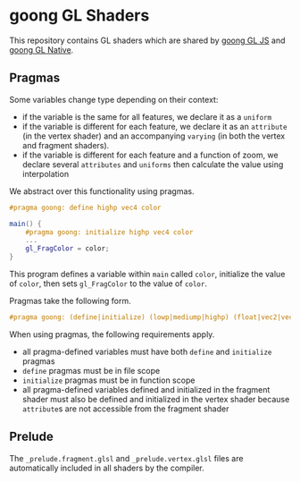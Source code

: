 # goong GL Shaders

This repository contains GL shaders which are shared by [goong GL JS](https://github.com/goong/goong-gl-js) and [goong GL Native](https://github.com/goong/goong-gl-native).

## Pragmas

Some variables change type depending on their context:

 - if the variable is the same for all features, we declare it as a `uniform`
 - if the variable is different for each feature, we declare it as an `attribute` (in the vertex shader) and an accompanying `varying` (in both the vertex and fragment shaders).
 - if the variable is different for each feature and a function of zoom, we declare several `attributes` and `uniforms` then calculate the value using interpolation

We abstract over this functionality using pragmas.

```glsl
#pragma goong: define highp vec4 color

main() {
    #pragma goong: initialize highp vec4 color
    ...
    gl_FragColor = color;
}
```

This program defines a variable within `main` called `color`, initialize the value of `color`, then sets `gl_FragColor` to the value of `color`.

Pragmas take the following form.

```glsl
#pragma goong: (define|initialize) (lowp|mediump|highp) (float|vec2|vec3|vec4) {name}
```

When using pragmas, the following requirements apply.

 - all pragma-defined variables must have both `define` and `initialize` pragmas
 - `define` pragmas must be in file scope
 - `initialize` pragmas must be in function scope
 - all pragma-defined variables defined and initialized in the fragment shader must also be defined and initialized in the vertex shader because `attribute`s are not accessible from the fragment shader

## Prelude

The `_prelude.fragment.glsl` and `_prelude.vertex.glsl` files are automatically included in all shaders by the compiler.
